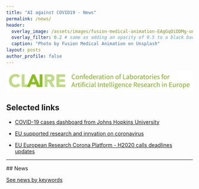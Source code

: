 ```yaml
---
title: "AI against COVID19 - News"
permalink: /news/
header:
  overlay_image: /assets/images/fusion-medical-animation-EAgGqOiDDMg-unsplash_flipped.jpg
  overlay_filter: 0.2 # same as adding an opacity of 0.5 to a black background
  caption: "Photo by Fusion Medical Animation on Unsplash"
layout: posts
author_profile: false
---
```

<p align="center"><a href="https://claire-ai.org"><img src="/assets/images/banner_claire.jpg" alt="CLAIRE" width ="1000"></a></p>

## Selected links

* [COVID-19 cases dashboard from Johns Hopkins University](https://coronavirus.jhu.edu/map.html)

* [EU supported research and innvation on coronavirus](https://ec.europa.eu/info/research-and-innovation/research-area/health-research-and-innovation/coronavirus-research-and-innovation_en)

* [EU European Research Corona Platform - H2020 calls deadlines updates](https://ec.europa.eu/info/funding-tenders/opportunities/portal/screen/covid-19)


<hr>
## News

[See news by keywords](/tags/)